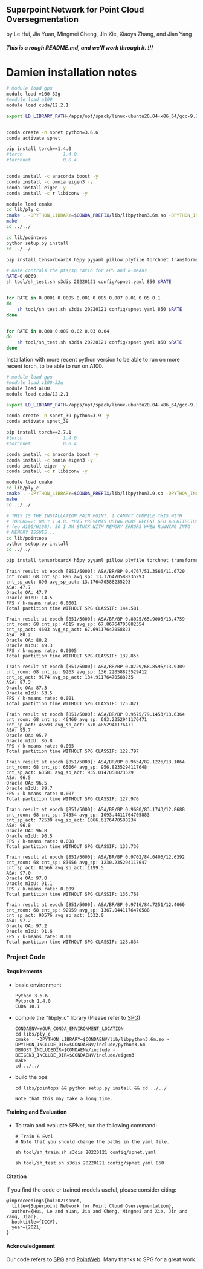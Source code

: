 ## Superpoint Network for Point Cloud Oversegmentation  

by Le Hui, Jia Yuan, Mingmei Cheng, Jin Xie, Xiaoya Zhang, and Jian Yang



#####  This is a rough README.md, and we'll work through it. !!!

# Damien installation notes

```bash
# module load gpu
module load v100-32g
#module load a100
module load cuda/12.2.1

export LD_LIBRARY_PATH=/apps/opt/spack/linux-ubuntu20.04-x86_64/gcc-9.3.0/cuda-12.2.1-762mhumcr6r5qnnzu4polhx65hthh6iv/lib64:$LD_LIBRARY_PATH


conda create -n spnet python=3.6.6
conda activate spnet

pip install torch==1.4.0
#torch               1.4.0
#torchnet            0.0.4


conda install -c anaconda boost -y
conda install -c omnia eigen3 -y
conda install eigen -y
conda install -c r libiconv -y

module load cmake
cd lib/ply_c
cmake . -DPYTHON_LIBRARY=$CONDA_PREFIX/lib/libpython3.6m.so -DPYTHON_INCLUDE_DIR=$CONDA_PREFIX/include/python3.6m -DBOOST_INCLUDEDIR=$CONDA_PREFIX/include -DEIGEN3_INCLUDE_DIR=$CONDA_PREFIX/include/eigen3
make
cd ../../

cd lib/pointops
python setup.py install
cd ../../

pip install tensorboardX h5py pyyaml pillow plyfile torchnet transforms3d scikit-learn tqdm 

# Rate controls the pts/sp ratio for FPS and k-means
RATE=0.0069
sh tool/sh_test.sh s3dis 20220121 config/spnet.yaml 850 $RATE


for RATE in 0.0001 0.0005 0.001 0.005 0.007 0.01 0.05 0.1
do
    sh tool/sh_test.sh s3dis 20220121 config/spnet.yaml 850 $RATE
done


for RATE in 0.008 0.009 0.02 0.03 0.04
do
    sh tool/sh_test.sh s3dis 20220121 config/spnet.yaml 850 $RATE
done

```

Installation with more recent python version to be able to run on more 
recent torch, to be able to run on A100.

```bash
# module load gpu
#module load v100-32g
module load a100
module load cuda/12.2.1

export LD_LIBRARY_PATH=/apps/opt/spack/linux-ubuntu20.04-x86_64/gcc-9.3.0/cuda-12.2.1-762mhumcr6r5qnnzu4polhx65hthh6iv/lib64:$LD_LIBRARY_PATH

conda create -n spnet_39 python=3.9 -y
conda activate spnet_39

pip install torch==2.7.1
#torch               1.4.0
#torchnet            0.0.4

conda install -c anaconda boost -y
conda install -c omnia eigen3 -y
conda install eigen -y
conda install -c r libiconv -y

module load cmake
cd lib/ply_c
cmake . -DPYTHON_LIBRARY=$CONDA_PREFIX/lib/libpython3.9.so -DPYTHON_INCLUDE_DIR=$CONDA_PREFIX/include/python3.9 -DBOOST_INCLUDEDIR=$CONDA_PREFIX/include -DEIGEN3_INCLUDE_DIR=$CONDA_PREFIX/include/eigen3
make
cd ../../

# THIS IS THE INSTALLATION PAIN POINT. I CANNOT COMPILE THIS WITH 
# TORCH>=2; ONLY 1.4.0. tHIS PREVENTS USING MORE RECENT GPU ARCHITECTURES 
# (eg A100/H100). SO I AM STUCK WITH MEMORY ERRORS WHEN RUNNING INTO 
# MEMORY ISSUES...
cd lib/pointops
python setup.py install
cd ../../

pip install tensorboardX h5py pyyaml pillow plyfile torchnet transforms3d scikit-learn tqdm 
```


```
Train result at epoch [851/5000]: ASA/BR/BP 0.4767/51.3566/11.6720
cnt_room: 68 cnt_sp: 896 avg_sp: 13.176470588235293
cnt_sp_act: 896 avg_sp_act: 13.176470588235293
ASA: 47.7
Oracle OA: 47.7
Oracle mIoU: 14.5
FPS / k-means rate: 0.0001
Total partition time WITHOUT SPG CLASSIF: 144.581

Train result at epoch [851/5000]: ASA/BR/BP 0.8025/65.9005/13.4759
cnt_room: 68 cnt_sp: 4615 avg_sp: 67.86764705882354
cnt_sp_act: 4603 avg_sp_act: 67.69117647058823
ASA: 80.2
Oracle OA: 80.2
Oracle mIoU: 49.3
FPS / k-means rate: 0.0005
Total partition time WITHOUT SPG CLASSIF: 132.853

Train result at epoch [851/5000]: ASA/BR/BP 0.8729/68.8595/13.9309
cnt_room: 68 cnt_sp: 9263 avg_sp: 136.22058823529412
cnt_sp_act: 9174 avg_sp_act: 134.91176470588235
ASA: 87.3
Oracle OA: 87.3
Oracle mIoU: 63.5
FPS / k-means rate: 0.001
Total partition time WITHOUT SPG CLASSIF: 125.821

Train result at epoch [851/5000]: ASA/BR/BP 0.9575/79.1453/13.6364
cnt_room: 68 cnt_sp: 46460 avg_sp: 683.2352941176471
cnt_sp_act: 45593 avg_sp_act: 670.4852941176471
ASA: 95.7
Oracle OA: 95.7
Oracle mIoU: 86.8
FPS / k-means rate: 0.005
Total partition time WITHOUT SPG CLASSIF: 122.797

Train result at epoch [851/5000]: ASA/BR/BP 0.9654/82.1226/13.1064
cnt_room: 68 cnt_sp: 65064 avg_sp: 956.8235294117648
cnt_sp_act: 63581 avg_sp_act: 935.0147058823529
ASA: 96.5
Oracle OA: 96.5
Oracle mIoU: 89.7
FPS / k-means rate: 0.007
Total partition time WITHOUT SPG CLASSIF: 127.976

Train result at epoch [851/5000]: ASA/BR/BP 0.9680/83.1743/12.8688
cnt_room: 68 cnt_sp: 74354 avg_sp: 1093.4411764705883
cnt_sp_act: 72530 avg_sp_act: 1066.6176470588234
ASA: 96.8
Oracle OA: 96.8
Oracle mIoU: 90.5
FPS / k-means rate: 0.008
Total partition time WITHOUT SPG CLASSIF: 133.736

Train result at epoch [851/5000]: ASA/BR/BP 0.9702/84.0403/12.6392
cnt_room: 68 cnt_sp: 83656 avg_sp: 1230.235294117647
cnt_sp_act: 81566 avg_sp_act: 1199.5
ASA: 97.0
Oracle OA: 97.0
Oracle mIoU: 91.1
FPS / k-means rate: 0.009
Total partition time WITHOUT SPG CLASSIF: 136.768

Train result at epoch [851/5000]: ASA/BR/BP 0.9716/84.7251/12.4060
cnt_room: 68 cnt_sp: 92959 avg_sp: 1367.0441176470588
cnt_sp_act: 90576 avg_sp_act: 1332.0
ASA: 97.2
Oracle OA: 97.2
Oracle mIoU: 91.6
FPS / k-means rate: 0.01
Total partition time WITHOUT SPG CLASSIF: 128.834

```


### Project Code

#### Requirements

* basic environment
    ```
    Python 3.6.6
    Pytorch 1.4.0
    CUDA 10.1
    ```

* compile the "libply_c" library (Please refer to [SPG](https://github.com/loicland/superpoint_graph))

  ```
  CONDAENV=YOUR_CONDA_ENVIRONMENT_LOCATION
  cd libs/ply_c
  cmake . -DPYTHON_LIBRARY=$CONDAENV/lib/libpython3.6m.so -DPYTHON_INCLUDE_DIR=$CONDAENV/include/python3.6m -DBOOST_INCLUDEDIR=$CONDAENV/include -DEIGEN3_INCLUDE_DIR=$CONDAENV/include/eigen3
  make
  cd ../../
  ```
  
* build the ops

  ```
  cd libs/pointops && python setup.py install && cd ../../
  
  Note that this may take a long time.
  ```


#### Training and Evaluation

* To train and evaluate SPNet, run the following command:

    ```
    # Train & Eval
    # Note that you should change the paths in the yaml file.
    
    sh tool/sh_train.sh s3dis 20220121 config/spnet.yaml
    
    sh tool/sh_test.sh s3dis 20220121 config/spnet.yaml 850
    ```


#### Citation

If you find the code or trained models useful, please consider citing:

```
@inproceedings{hui2021spnet,
  title={Superpoint Network for Point Cloud Oversegmentation},
  author={Hui, Le and Yuan, Jia and Cheng, Mingmei and Xie, Jin and Yang, Jian},
  booktitle={ICCV},
  year={2021}
}

```

#### Acknowledgement

Our code refers to [SPG](https://github.com/loicland/superpoint_graph) and [PointWeb](https://github.com/hszhao/PointWeb). Many thanks to SPG for a great work.